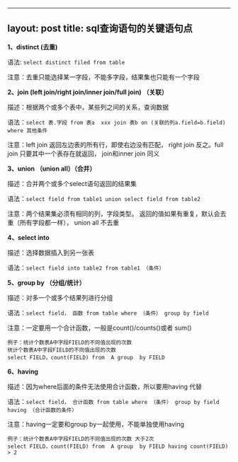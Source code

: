 --------
layout: post
title: sql查询语句的关键语句点
------

**1、distinct (去重)**

语法: `select distinct filed from table`

注意：去重只能选择某一字段，不能多字段，结果集也只能有一个字段

**2、join (left join/right join/inner join/full join) （关联）**

描述：根据两个或多个表中，某些列之间的关系，查询数据

语法：`select 表.字段 from 表a  xxx join 表b on (关联的列a.field=b.field) where 其他条件`

注意：left join 返回左边表的所有行，即使右边没有匹配， right join 反之。full join 只要其中一个表存在就返回， join和inner join 同义

**3、union （union all）（合并）**

描述：合并两个或多个select语句返回的结果集 

语法：`select field from table1 union select field from table2`

注意：两个结果集必须有相同的列，字段类型。  返回的值如果有重复，默认会去重（所有字段都一样）， union all 不去重

**4、select into**

描述：选择数据插入到另一张表

语法：`select field into table2 from table1 （条件）`

**5、group by （分组/统计）**

描述：对多一个或多个结果列进行分组

语法：`select field， 函数 from table where （条件） group by field`

注意：一定要用一个合计函数，一般是count()/counts()或者 sum()

```
例子：统计个数表A中字段FIELD的不同值出现的次数
统计个数表A中字段FIELD的不同值出现的次数
select FIELD，count(FIELD) from  A group  by FIELD
```

**6、having**

描述：因为where后面的条件无法使用合计函数，所以要用having 代替

语法：`select field， 合计函数 from table where （条件） group by field having （合计函数的条件）`

注意：having一定要和group by一起使用，不能单独使用having

```
例子：统计个数表A中字段FIELD的不同值出现的次数 大于2次
select FIELD，count(FIELD) from  A group  by FIELD having count(FIELD) > 2
```




